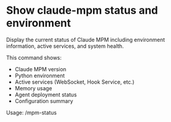 # Show claude-mpm status and environment

Display the current status of Claude MPM including environment information, active services, and system health.

This command shows:
- Claude MPM version
- Python environment
- Active services (WebSocket, Hook Service, etc.)
- Memory usage
- Agent deployment status
- Configuration summary

Usage: /mpm-status